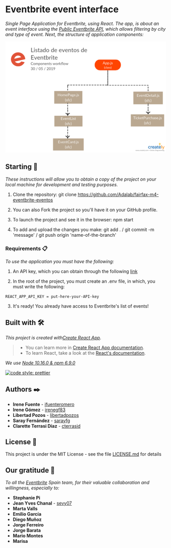# Eventbrite event interface

_Single Page Application for Eventbrite, using React. The app, is about an event interface using the [Public Eventbrite API](https://www.eventbrite.com/platform/api), which allows filtering by city and type of event. Next, the structure of application components:_

![App's components diagram](components.png)

## Starting 🚀

_These instructions will allow you to obtain a copy of the project on your local machine for development and testing purposes._

1. Clone the repository: git clone https://github.com/Adalab/fairfax-m4-eventbrite-eventos

2. You can also Fork the project so you'll have it on your GitHub profile.

3. To launch the project and see it in the browser: npm start

4. To add and upload the changes you make: git add . / git commit -m 'message' / git push origin 'name-of-the-branch'

### Requirements 📋

_To use the application you must have the following:_

1. An API key, which you can obtain through the following [link](https://www.eventbrite.com/platform/)

2. In the root of the project, you must create an .env file, in which, you must write the following:
```
REACT_APP_API_KEY = put-here-your-API-key
```

3. It's ready! You already have access to Eventbrite's list of events!

## Built with 🛠️

_This project is created with[Create React App](https://github.com/facebook/create-react-app)._
>- You can learn more in [Create React App documentation](https://facebook.github.io/create-react-app/docs/getting-started).
>- To learn React, take a look at the [React's documentation](https://reactjs.org/).

_We use [Node 10.16.0 & npm 6.9.0](https://nodejs.org/es/download/)_

[![code style: prettier](https://img.shields.io/badge/code_style-prettier-ff69b4.svg?style=flat-square)](https://github.com/prettier/prettier)


## Authors ✒️

* **Irene Fuente** - [ifuenteromero](https://github.com/ifuenteromero)
* **Irene Gómez** - [irenegf83](https://github.com/irenegf83)
* **Libertad Pozos** - [libertadpozos](https://github.com/libertadpozos)
* **Saray Fernández** - [sarayfg](https://github.com/sarayfg)
* **Clarette Terrasi Díaz** - [cterrasid](https://github.com/cterrasid)

## License 📄

This project is under the MIT License - see the file [LICENSE.md](LICENSE.md) for details

## Our gratitude 🎁

_To all the [Eventbrite](https://www.eventbrite.com/) Spain team, for their valuable collaboration and willingness, especially to:_

* **Stephanie Pi**
* **Jean Yves Chanal** - [sevy07](https://github.com/sevy07)
* **Marta Valls**
* **Emilio García**
* **Diego Muñoz**
* **Jorge Ferreiro**
* **Jorge Barata**
* **Mario Montes**
* **Marisa**
